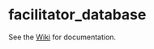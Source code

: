 # facilitator_database

See the [Wiki](https://github.com/youth-impact/facilitator_database/wiki) for documentation.
